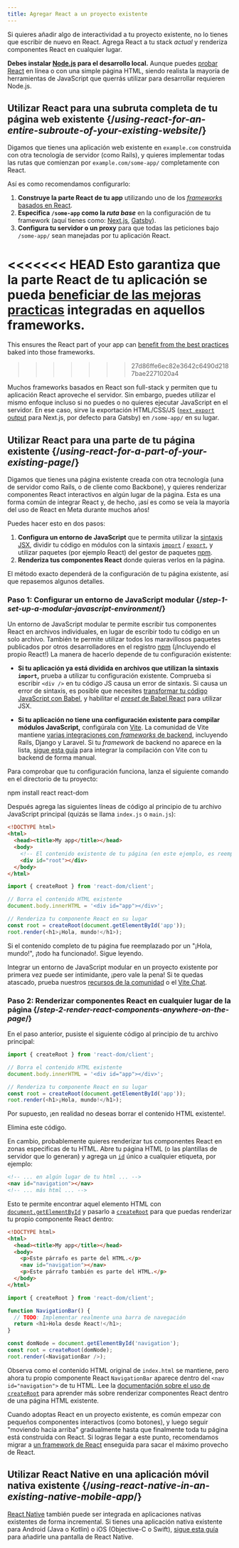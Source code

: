 ```yaml
---
title: Agregar React a un proyecto existente
---
```


<Intro>

Si quieres añadir algo de interactividad a tu proyecto existente, no lo tienes que escribir de nuevo en React. Agrega React a tu stack *actual* y renderiza componentes React en cualquier lugar.

</Intro>

<Note>

**Debes instalar [Node.js](https://nodejs.org/es/) para el desarrollo local.** Aunque puedes [probar React](/learn/installation#try-react) en línea o con una simple página HTML, siendo realista la mayoría de herramientas de JavaScript que querrás utilizar para desarrollar requieren Node.js.

</Note>

## Utilizar React para una subruta completa de tu página web existente {/*using-react-for-an-entire-subroute-of-your-existing-website*/}

Digamos que tienes una aplicación web existente en `example.com` construida con otra tecnología de servidor (como Rails), y quieres implementar todas las rutas que comienzan por `example.com/some-app/` completamente con React.

Así es como recomendamos configurarlo:

1. **Construye la parte React de tu app** utilizando uno de los [*frameworks* basados en React](/learn/start-a-new-react-project).
2. **Especifica `/some-app` como la *ruta base***  en la configuración de tu framework (aquí tienes como: [Next.js](https://nextjs.org/docs/app/api-reference/config/next-config-js/basePath), [Gatsby](https://www.gatsbyjs.com/docs/how-to/previews-deploys-hosting/path-prefix/)).
3. **Configura tu servidor o un proxy** para que todas las peticiones bajo `/some-app/` sean manejadas por tu aplicación React.

<<<<<<< HEAD
Esto garantiza que la parte React de tu aplicación se pueda [beneficiar de las mejoras practicas](/learn/start-a-new-react-project#can-i-use-react-without-a-framework) integradas en aquellos frameworks.
=======
This ensures the React part of your app can [benefit from the best practices](/learn/build-a-react-app-from-scratch#consider-using-a-framework) baked into those frameworks.
>>>>>>> 27d86ffe6ec82e3642c6490d2187bae2271020a4

Muchos frameworks basados en React son full-stack y permiten que tu aplicación React aproveche el servidor. Sin embargo, puedes utilizar el mismo enfoque incluso si no puedes o no quieres ejecutar JavaScript en el servidor. En ese caso, sirve la exportación HTML/CSS/JS ([`next export` output](https://nextjs.org/docs/advanced-features/static-html-export) para Next.js, por defecto para Gatsby) en `/some-app/` en su lugar.

## Utilizar React para una parte de tu página existente {/*using-react-for-a-part-of-your-existing-page*/}

Digamos que tienes una página existente creada con otra tecnología (una de servidor como Rails, o de cliente como Backbone), y quieres renderizar componentes React interactivos en algún lugar de la página. Esta es una forma común de integrar React y, de hecho, ¡así es como se veía la mayoría del uso de React en Meta durante muchos años!

Puedes hacer esto en dos pasos:

1. **Configura un entorno de JavaScript** que te permita utilizar la [sintaxis JSX](/learn/writing-markup-with-jsx), dividir tu código en módulos con la sintaxis [`import`](https://developer.mozilla.org/es/docs/Web/JavaScript/Reference/Statements/import) / [`export`](https://developer.mozilla.org/es/docs/Web/JavaScript/Reference/Statements/export), y utilizar paquetes (por ejemplo React) del gestor de paquetes [npm](https://www.npmjs.com/).
2. **Renderiza tus componentes React** donde quieras verlos en la página.

El método exacto dependerá de la configuración de tu página existente, así que repasemos algunos detalles.

### Paso 1: Configurar un entorno de JavaScript modular {/*step-1-set-up-a-modular-javascript-environment*/}

Un entorno de JavaScript modular te permite escribir tus componentes React en archivos individuales, en lugar de escribir todo tu código en un solo archivo. También te permite utilizar todos los maravillosos paquetes publicados por otros desarrolladores en el registro [npm](https://www.npmjs.com/) (¡Incluyendo el propio React!) La manera de hacerlo depende de tu configuración existente:

* **Si tu aplicación ya está dividida en archivos que utilizan la sintaxis `import`,** prueba a utilizar tu configuración existente. Comprueba si escribir `<div />` en tu código JS causa un error de sintaxis. Si causa un error de sintaxis, es posible que necesites [transformar tu código JavaScript con Babel](https://babeljs.io/setup), y habilitar el [_preset_ de Babel React](https://babeljs.io/docs/babel-preset-react) para utilizar JSX.

* **Si tu aplicación no tiene una configuración existente para compilar módulos JavaScript,** configúrala con [Vite](https://es.vitejs.dev/). La comunidad de Vite mantiene [varias integraciones con *frameworks* de backend](https://github.com/vitejs/awesome-vite#integrations-with-backends), incluyendo Rails, Django y Laravel. Si tu *framework* de backend no aparece en la lista, [sigue esta guía](https://es.vitejs.dev/guide/backend-integration.html) para integrar la compilación con Vite con tu backend de forma manual.

Para comprobar que tu configuración funciona, lanza el siguiente comando en el directorio de tu proyecto:

<TerminalBlock>
npm install react react-dom
</TerminalBlock>

Después agrega las siguientes líneas de código al principio de tu archivo JavaScript principal (quizás se llama `index.js` o `main.js`):

<Sandpack>

```html public/index.html hidden
<!DOCTYPE html>
<html>
  <head><title>My app</title></head>
  <body>
    <!-- El contenido existente de tu página (en este ejemplo, es reemplazado) -->
    <div id="root"></div>
  </body>
</html>
```

```js src/index.js active
import { createRoot } from 'react-dom/client';

// Borra el contenido HTML existente
document.body.innerHTML = '<div id="app"></div>';

// Renderiza tu componente React en su lugar
const root = createRoot(document.getElementById('app'));
root.render(<h1>¡Hola, mundo!</h1>);
```

</Sandpack>

Si el contenido completo de tu página fue reemplazado por un "¡Hola, mundo!", ¡todo ha funcionado!. Sigue leyendo.

<Note>

Integrar un entorno de JavaScript modular en un proyecto existente por primera vez puede ser intimidante, ¡pero vale la pena! Si te quedas atascado, prueba nuestros [recursos de la comunidad](/community) o el [Vite Chat](https://chat.vitejs.dev/).

</Note>

### Paso 2: Renderizar componentes React en cualquier lugar de la página {/*step-2-render-react-components-anywhere-on-the-page*/}

En el paso anterior, pusiste el siguiente código al principio de tu archivo principal:

```js
import { createRoot } from 'react-dom/client';

// Borra el contenido HTML existente
document.body.innerHTML = '<div id="app"></div>';

// Renderiza tu componente React en su lugar
const root = createRoot(document.getElementById('app'));
root.render(<h1>¡Hola, mundo!</h1>);
```

Por supuesto, ¡en realidad no deseas borrar el contenido HTML existente!.

Elimina este código.

En cambio, probablemente quieres renderizar tus componentes React en zonas especificas de tu HTML. Abre tu página HTML (o las plantillas de servidor que lo generan) y agrega un [`id`](https://developer.mozilla.org/es/docs/Web/HTML/Global_attributes/id) único a cualquier etiqueta, por ejemplo:

```html
<!-- ... en algún lugar de tu html ... -->
<nav id="navigation"></nav>
<!-- ... más html ... -->
```

Esto te permite encontrar aquel elemento HTML con [`document.getElementById`](https://developer.mozilla.org/es/docs/Web/API/Document/getElementById) y pasarlo a [`createRoot`](/reference/react-dom/client/createRoot) para que puedas renderizar tu propio componente React dentro:

<Sandpack>

```html public/index.html
<!DOCTYPE html>
<html>
  <head><title>My app</title></head>
  <body>
    <p>Este párrafo es parte del HTML.</p>
    <nav id="navigation"></nav>
    <p>Este párrafo también es parte del HTML.</p>
  </body>
</html>
```

```js src/index.js active
import { createRoot } from 'react-dom/client';

function NavigationBar() {
  // TODO: Implementar realmente una barra de navegación
  return <h1>Hola desde React!</h1>;
}

const domNode = document.getElementById('navigation');
const root = createRoot(domNode);
root.render(<NavigationBar />);
```

</Sandpack>

Observa como el contenido HTML original de `index.html` se mantiene, pero ahora tu propio componente React `NavigationBar` aparece dentro del `<nav id="navigation">` de tu HTML. Lee la [documentación sobre el uso de `createRoot`](/reference/react-dom/client/createRoot#rendering-a-page-partially-built-with-react) para aprender más sobre renderizar componentes React dentro de una página HTML existente.

Cuando adoptas React en un proyecto existente, es común empezar con pequeños componentes interactivos (como botones), y luego seguir "moviendo hacia arriba" gradualmente hasta que finalmente toda tu página está construida con React. Si logras llegar a este punto, recomendamos migrar a [un framework de React](/learn/start-a-new-react-project) enseguida para sacar el máximo provecho de React.

## Utilizar React Native en una aplicación móvil nativa existente {/*using-react-native-in-an-existing-native-mobile-app*/}

[React Native](https://reactnative.dev/) también puede ser integrada en aplicaciones nativas existentes de forma incremental. Si tienes una aplicación nativa existente para Android (Java o Kotlin) o iOS (Objective-C o Swift), [sigue esta guía](https://reactnative.dev/docs/integration-with-existing-apps) para añadirle una pantalla de React Native.

